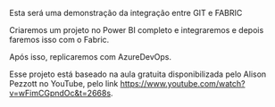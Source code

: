Esta será uma demonstração da integração entre GIT e FABRIC

Criaremos um projeto no Power BI completo e integraremos e depois faremos isso com o Fabric.

Após isso, replicaremos com AzureDevOps.

Esse projeto está baseado na aula gratuita disponibilizada pelo Alison Pezzott no YouTube, pelo link <https://www.youtube.com/watch?v=wFimCGpndOc&t=2668s>.
